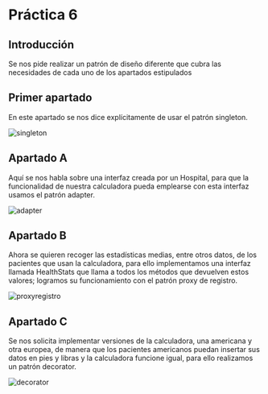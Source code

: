 # Práctica 6
## Introducción
Se nos pide realizar un patrón de diseño diferente que cubra las necesidades de cada uno de los apartados estipulados

## Primer apartado
En este apartado se nos dice explícitamente de usar el patrón singleton.

![singleton](https://github.com/joselugaspar/isa2024-healthcalc/assets/131762623/7f9cec13-9ab9-452f-a59e-8820013fdb19)

## Apartado A
Aquí se nos habla sobre una interfaz creada por un Hospital, para que la funcionalidad de nuestra calculadora pueda emplearse con esta interfaz usamos el patrón adapter.

![adapter](https://github.com/joselugaspar/isa2024-healthcalc/assets/131762623/1dd025a6-2eda-4771-a216-5b71a44caaa0)

## Apartado B
Ahora se quieren recoger las estadísticas medias, entre otros datos, de los pacientes que usan la calculadora, para ello implementamos una interfaz llamada HealthStats que llama a todos los métodos que devuelven estos valores; logramos su funcionamiento con el patrón proxy de registro.

![proxyregistro](https://github.com/joselugaspar/isa2024-healthcalc/assets/131762623/c30a57db-3f47-4c37-bd2f-c2826b657343)

## Apartado C
Se nos solicita implementar versiones de la calculadora, una americana y otra europea, de manera que los pacientes americanos puedan insertar sus datos en pies y libras y la calculadora funcione igual, para ello realizamos un patrón decorator.

![decorator](https://github.com/joselugaspar/isa2024-healthcalc/assets/131762623/f625e265-f299-4659-9225-5891acf54335)
